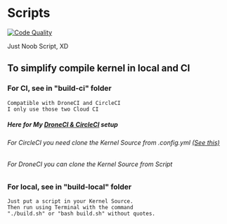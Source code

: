 # Scripts

[![Code Quality](https://app.codacy.com/project/badge/Grade/3fdd6e7813cf42838729342a4499758e)](https://www.codacy.com/gh/okta-10/scripts/dashboard?utm_source=github.com&amp;utm_medium=referral&amp;utm_content=okta-10/scripts&amp;utm_campaign=Badge_Grade)

Just Noob Script, XD
##

## To simplify compile kernel in local and CI

### For CI, see in "build-ci" folder
```
Compatible with DroneCI and CircleCI
I only use those two Cloud CI
```
##### *Here for My [DroneCI & CircleCI](https://github.com/okta-10/kernel-blender.git) setup*

###### *For CircleCI you need clone the Kernel Source from .config.yml [(See this)](https://github.com/okta-10/kernel-blender/blob/msm-4.4/.circleci/config.yml#L7)*

###### *For DroneCI you can clone the Kernel Source from Script*

##

### For local, see in "build-local" folder
``` 
Just put a script in your Kernel Source.
Then run using Terminal with the command
"./build.sh" or "bash build.sh" without quotes.
```
##
